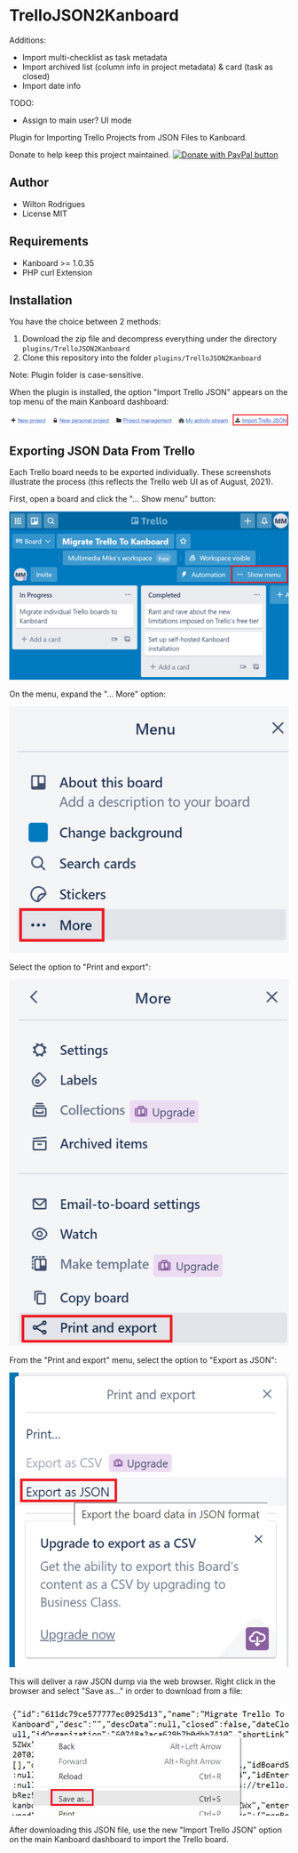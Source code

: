 TrelloJSON2Kanboard
==============================

Additions:
- Import multi-checklist as task metadata
- Import archived list (column info in project metadata) & card (task as closed)
- Import date info

TODO:
- Assign to main user? UI mode

Plugin for Importing Trello Projects from JSON Files to Kanboard.

Donate to help keep this project maintained.
<a href="https://www.paypal.com/cgi-bin/webscr?cmd=_donations&business=5QJ62BNMRC75W&currency_code=USD&source=url">
<img src="https://www.paypalobjects.com/en_US/i/btn/btn_donate_SM.gif" border="0" name="submit" title="PayPal - The safer, easier way to pay online!" alt="Donate with PayPal button" /></a>


Author
------

- Wilton Rodrigues
- License MIT

Requirements
------------

- Kanboard >= 1.0.35
- PHP curl Extension

Installation
------------

You have the choice between 2 methods:

1. Download the zip file and decompress everything under the directory `plugins/TrelloJSON2Kanboard`
2. Clone this repository into the folder `plugins/TrelloJSON2Kanboard`

Note: Plugin folder is case-sensitive.

When the plugin is installed, the option "Import Trello JSON" appears on the top menu of the main Kanboard dashboard:

![Import Trello JSON](images/import.png)

Exporting JSON Data From Trello
-------------------------------

Each Trello board needs to be exported individually. These screenshots illustrate the process (this reflects the Trello web UI as of August, 2021).

First, open a board and click the "... Show menu" button:

![Trello - Show Menu](images/1-trello.png)

On the menu, expand the "... More" option:

![Trello - Menu - More](images/2-trello.png)

Select the option to "Print and export":

![Trello - Print and export](images/3-trello.png)

From the "Print and export" menu, select the option to "Export as JSON":

![Trello - Export as JSON](images/4-trello.png)

This will deliver a raw JSON dump via the web browser. Right click in the browser and select "Save as..." in order to download from a file:

![Trello - Export JSON - Save as](images/5-trello.png)

After downloading this JSON file, use the new "Import Trello JSON" option on the main Kanboard dashboard to import the Trello board.
